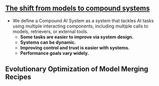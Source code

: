 
## [The shift from models to compound systems](https://bair.berkeley.edu/blog/2024/02/18/compound-ai-systems/)

- We define a Compound AI System as a system that tackles AI tasks using multiple interacting components, including multiple calls to models, retrievers, or external tools.
	- **Some tasks are easier to improve via system design.**
	- **Systems can be dynamic.**
	- **Improving control and trust is easier with systems.**
	- **Performance goals vary widely.**


## Evolutionary Optimization of Model Merging Recipes

